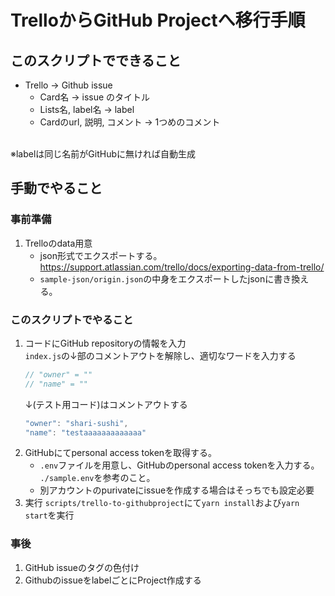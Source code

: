 # TrelloからGitHub Projectへ移行手順

## このスクリプトでできること
- Trello → Github issue
    - Card名 → issue のタイトル
    - Lists名, label名 → label
    - Cardのurl, 説明, コメント → 1つめのコメント
    <br/>

※labelは同じ名前がGitHubに無ければ自動生成

## 手動でやること

### 事前準備
1. Trelloのdata用意
    - json形式でエクスポートする。<br/>
        https://support.atlassian.com/trello/docs/exporting-data-from-trello/
    - `sample-json/origin.json`の中身をエクスポートしたjsonに書き換える。

### このスクリプトでやること
1. コードにGitHub repositoryの情報を入力<br/>
  `index.js`の↓部のコメントアウトを解除し、適切なワードを入力する
    ```js
    // "owner" = "" 
    // "name" = ""  
    ``` 
    ↓(テスト用コード)はコメントアウトする
    ```js
    "owner": "shari-sushi",
    "name": "testaaaaaaaaaaaaa"
    ```
1. GitHubにてpersonal access tokenを取得する。
    - `.env`ファイルを用意し、GitHubのpersonal access tokenを入力する。<br/>
        `./sample.env`を参考のこと。
    - 別アカウントのpurivateにissueを作成する場合はそっちでも設定必要
1. 実行
  `scripts/trello-to-githubproject`にて`yarn install`および`yarn start`を実行

### 事後
1. GitHub issueのタグの色付け
1. GithubのissueをlabelごとにProject作成する
